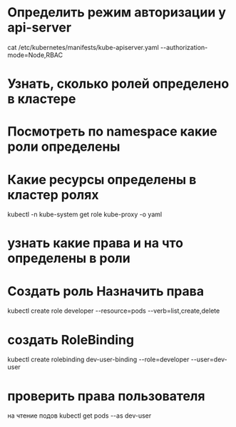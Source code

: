 # Определить режим авторизации у api-server
cat /etc/kubernetes/manifests/kube-apiserver.yaml
--authorization-mode=Node,RBAC
# Узнать, сколько ролей определено в кластере

# Посмотреть по namespace какие роли определены

# Какие ресурсы определены в кластер ролях
kubectl -n kube-system get role kube-proxy -o yaml
# узнать какие права и на что определены в роли
# Создать роль Назначить права
kubectl create role developer --resource=pods --verb=list,create,delete
# создать RoleBinding
kubectl create rolebinding dev-user-binding --role=developer --user=dev-user
# проверить права пользователя
на чтение подов
kubectl get pods --as dev-user